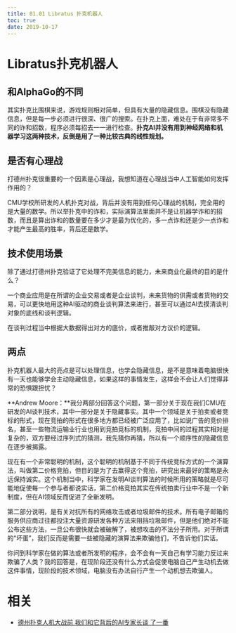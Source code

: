 ```yaml
---
title: 01.01 Libratus 扑克机器人
toc: true
date: 2019-10-17
---
```

# Libratus扑克机器人


## 和AlphaGo的不同

其实扑克比围棋来说，游戏规则相对简单，但具有大量的隐藏信息。围棋没有隐藏信息，但是每一步必须进行很深、很广的搜索。在扑克上面，难处在于有非常多不同的诈和招数，程序必须每招去一一进行检查。**扑克AI并没有用到神经网络和机器学习这两种技术，反倒是用了一种比较古典的线性规划。**


## 是否有心理战

打德州扑克很重要的一个因素是心理战，我想知道在心理战当中人工智能如何发挥作用的？

CMU学校所研发的人机扑克对战，背后并没有用到任何心理战的机制，完全用的是大量的数学。所以举扑克中的诈和，实际演算法里面并不是让机器学诈和的招数，而且是算出诈和的数量要在多少才是最为优化的，多一点诈和还是少一点诈和才能产生最高的胜率，背后还是数学。

## 技术使用场景

除了通过打德州扑克验证了它处理不完美信息的能力，未来商业化最终的目的是什么？


一个商业应用是在所谓的企业交易或者是企业谈判，未来货物的供需或者货物的交易，可以更快地用这种AI驱动的商业谈判算法来进行，甚至可以通过AI去摸清谈判对象的底线和谈判逻辑。

在谈判过程当中根据大数据得出对方的底价，或者推敲对方议价的逻辑。

## 两点

扑克机器人最大的亮点是可以处理信息，也学会隐藏信息，是不是意味着电脑很快有一天也能够学会主动隐藏信息，如果这样的事情发生，这样会不会让人们觉得非常的恐惧跟担忧？

**Andrew Moore：**我分两部分回答这个问题，第一部分关于现在我们CMU在研发的AI谈判技术，其中一部分是关于隐藏事实。其中一个领域是关于拍卖或者竞标的形式，现在竞拍的形式在很多地方都已经被广泛应用了，比如说广告的竞价排名，甚至一些物流运输业行业也用到竞拍竞标的机制，竞拍中间的过程其实相对是复杂的，双方要经过序列式的猜测，我先猜你再猜，所以有一个顺序性的隐藏信息在逐步被揭露。

现在有一个非常聪明的机制，这个聪明的机制基于不同于传统竞标方式的一个演算法，叫做第二价格竞拍，但目的是为了去赢得这个竞拍，研究出来最好的策略是永远保持诚实。这个机制当中，科学家在发明AI谈判算法的时候所用的策略就是尽可能地促使每一个参与者都说实话，第二价格竞拍其实在传统拍卖行业中不是一个新制度，但在AI领域反而促进了全新发明。

第二部分说明，是有关对抗所有的网络攻击或者垃圾邮件的技术。所有电子邮箱的服务供应商过往都投注大量资源研发各种方法来阻挡垃圾邮件，但是他们绝对不能公布这些方法，一旦公布很快就会被破解了，被想攻击的不法分子所用。对于所谓的“坏蛋”，我们反而是需要一些被隐藏的演算法来欺骗他们，不告诉他们实话。

你问到科学家在做的算法或者所发明的程序，会不会有一天自己有学习能力反过来欺骗了人类？我的回答是，在现阶段还没有什么方式会促使电脑自己产生动机去做这件事情，现阶段的技术领域，电脑没有办法自行产生一个动机想去欺骗人。



# 相关

- [德州扑克人机大战前 我们和它背后的AI专家长谈
了一番](https://view.inews.qq.com/a/TEC2017033000632802?from=timeline&isappinstalled=0)
